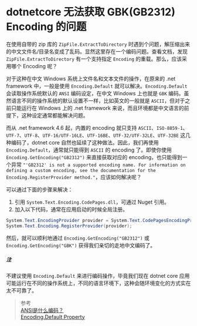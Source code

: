 # dotnetcore 无法获取 GBK(GB2312) Encoding 的问题

在使用自带的 zip 库的 `ZipFile.ExtractToDirectory` 时遇到个问题，解压缩出来的中文文件名/目录名变成了乱码。显然这里存在一个编码问题。查看文档，发现 `ZipFile.ExtractToDirectory` 有一个支持指定 `Encoding` 的重载。那么，应该采用哪个 Encoding 呢？

对于这种在中文 Windows 系统上文件名和文本文件的操作，在原来的 .net framework 中，一般是使用 `Encoding.Default` 就可以解决。`Encoding.Default` 会读取操作系统默认的 `ANSI` 编码设定，在中文 Windows 上也就是 `GBK` 编码。虽然语言不同的操作系统的默认设置不一样，比如英文的一般就是 `ASCII`，但对于之前只能运行在 Windows 上的 .net framework 来说，而且环境都是中文语言的前提下，这种设定通常都能解决问题。

而从 .net framework 4.6 起，内置的 encoding 就只支持 `ASCII`、`ISO-8859-1`、`UTF-7`、`UTF-8`、`UTF-16/UTF-16LE`、`UTF-16BE`、`UTF-32/UTF-32LE`、`UTF-32BE` 这几种编码了，dotnet core 自然也延续了这种做法。因此，我们再使用 `Encoding.Default`，通常就只能得到 `ASCII` 的 encoding 了。即使你使用 `Encoding.GetEncoding("GB2312")` 来直接获取对应的 encoding，也只能得到一个异常 `"'GB2312' is not a supported encoding name. For information on defining a custom encoding, see the documentation for the Encoding.RegisterProvider method."`，应该如何解决呢？

可以通过下面的步骤来解决：

1. 引用 `System.Text.Encoding.CodePages.dll`，可通过 Nuget 引用。
2. 加入以下代码，通常在应用启动的时候全局注册。

```cs
System.Text.EncodingProvider provider = System.Text.CodePagesEncodingProvider.Instance;
System.Text.Encoding.RegisterProvider(provider);
```

然后，就可以顺利地通过 `Encoding.GetEncoding("GB2312")` 或 `Encoding.GetEncoding("GBK")` 获得我们亲切的走地中文编码了。


##### 注
不建议使用 `Encoding.Default` 来进行编码操作，毕竟我们现在 dotnet core 应用可能运行在不同的操作系统上，不同的语言环境下，这种会随环境变化的方式实在太不可靠了。


> 参考  
> [ANSI是什么编码？](http://www.cnblogs.com/malecrab/p/5300486.html)  
> [Encoding.Default Property](https://msdn.microsoft.com/en-us/library/system.text.encoding.default%28v=vs.110%29.aspx?f=255&MSPPError=-2147217396)